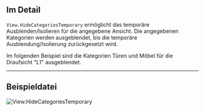 ## Im Detail
`View.HideCategoriesTemporary` ermöglicht das temporäre Ausblenden/Isolieren für die angegebene Ansicht. Die angegebenen Kategorien werden ausgeblendet, bis die temporäre Ausblendung/Isolierung zurückgesetzt wird.

Im folgenden Beispiel sind die Kategorien Türen und Möbel für die Draufsicht "L1" ausgeblendet.
___
## Beispieldatei

![View.HideCategoriesTemporary](./Revit.Elements.Views.View.HideCategoriesTemporary_img.jpg)
